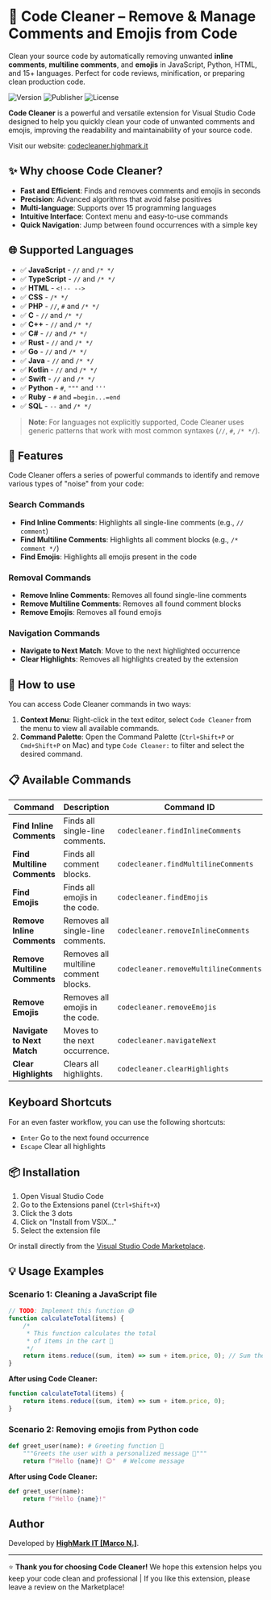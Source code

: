 # 🧹 Code Cleaner – Remove & Manage Comments and Emojis from Code

Clean your source code by automatically removing unwanted **inline comments**, **multiline comments**, and **emojis** in JavaScript, Python, HTML, and 15+ languages. Perfect for code reviews, minification, or preparing clean production code.

![Version](https://img.shields.io/badge/version-1.0.0-blue)
![Publisher](https://img.shields.io/badge/publisher-highmark--it-lightgrey)
![License](https://img.shields.io/badge/license-MIT-green)

**Code Cleaner** is a powerful and versatile extension for Visual Studio Code designed to help you quickly clean your code of unwanted comments and emojis, improving the readability and maintainability of your source code.

Visit our website: [codecleaner.highmark.it](https://codecleaner.highmark.it)

## ✨ Why choose Code Cleaner?

- **Fast and Efficient**: Finds and removes comments and emojis in seconds
- **Precision**: Advanced algorithms that avoid false positives
- **Multi-language**: Supports over 15 programming languages
- **Intuitive Interface**: Context menu and easy-to-use commands
- **Quick Navigation**: Jump between found occurrences with a simple key

## 🌐 Supported Languages

- ✅ **JavaScript** - `//` and `/* */`
- ✅ **TypeScript** - `//` and `/* */`
- ✅ **HTML** - `<!-- -->`
- ✅ **CSS** - `/* */`
- ✅ **PHP** - `//`, `#` and `/* */`
- ✅ **C** - `//` and `/* */`
- ✅ **C++** - `//` and `/* */`
- ✅ **C#** - `//` and `/* */`
- ✅ **Rust** - `//` and `/* */`
- ✅ **Go** - `//` and `/* */`
- ✅ **Java** - `//` and `/* */`
- ✅ **Kotlin** - `//` and `/* */`
- ✅ **Swift** - `//` and `/* */`
- ✅ **Python** - `#`, `"""` and `'''`
- ✅ **Ruby** - `#` and `=begin...=end`
- ✅ **SQL** - `--` and `/* */`

> **Note**: For languages not explicitly supported, Code Cleaner uses generic patterns that work with most common syntaxes (`//`, `#`, `/* */`).

## 🚀 Features

Code Cleaner offers a series of powerful commands to identify and remove various types of "noise" from your code:

### Search Commands
- **Find Inline Comments**: Highlights all single-line comments (e.g., `// comment`)
- **Find Multiline Comments**: Highlights all comment blocks (e.g., `/* comment */`)
- **Find Emojis**: Highlights all emojis present in the code

### Removal Commands
- **Remove Inline Comments**: Removes all found single-line comments
- **Remove Multiline Comments**: Removes all found comment blocks
- **Remove Emojis**: Removes all found emojis

### Navigation Commands
- **Navigate to Next Match**: Move to the next highlighted occurrence
- **Clear Highlights**: Removes all highlights created by the extension

## 📖 How to use

You can access Code Cleaner commands in two ways:

1.  **Context Menu**: Right-click in the text editor, select `Code Cleaner` from the menu to view all available commands.
2.  **Command Palette**: Open the Command Palette (`Ctrl+Shift+P` or `Cmd+Shift+P` on Mac) and type `Code Cleaner:` to filter and select the desired command.

## 📋 Available Commands

| Command                               | Description                               | Command ID                              |
| ------------------------------------- | ----------------------------------------- | --------------------------------------- |
|  **Find Inline Comments**           | Finds all single-line comments.           | `codecleaner.findInlineComments`       |
|  **Find Multiline Comments**        | Finds all comment blocks.                 | `codecleaner.findMultilineComments`    |
|  **Find Emojis**                    | Finds all emojis in the code.             | `codecleaner.findEmojis`                |
|  **Remove Inline Comments**         | Removes all single-line comments.         | `codecleaner.removeInlineComments`     |
|  **Remove Multiline Comments**      | Removes all multiline comment blocks.     | `codecleaner.removeMultilineComments`  |
|  **Remove Emojis**                  | Removes all emojis in the code.           | `codecleaner.removeEmojis`              |
|  **Navigate to Next Match**         | Moves to the next occurrence.             | `codecleaner.navigateNext`             |
|  **Clear Highlights**               | Clears all highlights.                    | `codecleaner.clearHighlights`          |

## Keyboard Shortcuts

For an even faster workflow, you can use the following shortcuts:

- `Enter`  Go to the next found occurrence
- `Escape`  Clear all highlights

## 📦 Installation

1. Open Visual Studio Code
2. Go to the Extensions panel (`Ctrl+Shift+X`)
3. Click the 3 dots
4. Click on "Install from VSIX..."
5. Select the extension file

Or install directly from the [Visual Studio Code Marketplace](https://marketplace.visualstudio.com/items?itemName=highmark-it.codecleaner).

## 💡 Usage Examples

### Scenario 1: Cleaning a JavaScript file
```javascript
// TODO: Implement this function 😅
function calculateTotal(items) {
    /* 
     * This function calculates the total
     * of items in the cart 🛒
     */
    return items.reduce((sum, item) => sum + item.price, 0); // Sum the prices
}
```

**After using Code Cleaner:**
```javascript
function calculateTotal(items) {
    return items.reduce((sum, item) => sum + item.price, 0);
}
```

### Scenario 2: Removing emojis from Python code
```python
def greet_user(name): # Greeting function 👋
    """Greets the user with a personalized message 🎉"""
    return f"Hello {name}! 😊"  # Welcome message
```

**After using Code Cleaner:**
```python
def greet_user(name):
    return f"Hello {name}!"
```

## Author

Developed by [**HighMark IT [Marco N.]**](https://highmark.it/).

---

 ⭐ **Thank you for choosing Code Cleaner!** We hope this extension helps you keep your code clean and professional | If you like this extension, please leave a review on the Marketplace!